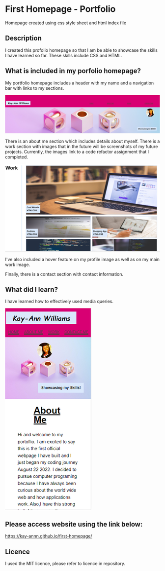 # First Homepage - Portfolio
Homepage created using css style sheet and html index file

## Description
I created this profolio homepage so that I am be able to showcase the skills I have learned so far.
These skills include CSS and HTML. 

## What is included in my porfolio homepage?
My portfolio homepage includes a header with my name and a navigation bar with links to my sections.

**![Attached is a screenshot of the header section](./Images/header_screenshot.png)**

There is an about me section which includes details about myself. There is a work section with images that in the future will be screenshots of my future projects. Currently, the images link to a code refactor assignment that I completed. 

**![Attached is a screenshot of the work section](./Images/work%20section_Screenshot.png)**

I've also included a hover feature on my profile image as well as on my main work image. 

Finally, there is a contact section with contact information. 

## What did I learn?
I have learned how to effectively used media queries. 

**![Attached is a screenshot of the page viewed at 280px](./Images/mediaqueryscreenat280.png)**

## Please access website using the link below:
https://kay-annn.github.io/first-homepage/

## Licence
I used the MIT licence, please refer to licence in repository. 

